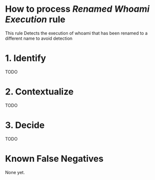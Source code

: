 # How to process *Renamed Whoami Execution* rule
This rule Detects the execution of whoami that has been renamed to a different name to avoid detection

# 1. Identify
TODO

# 2. Contextualize
TODO

# 3. Decide
TODO

# Known False Negatives
None yet.
